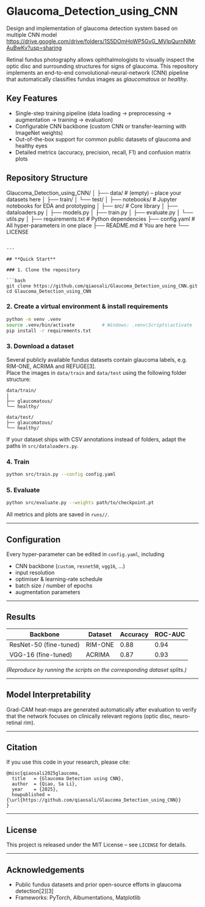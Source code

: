 # Glaucoma_Detection_using_CNN
Design and implementation of glaucoma detection system based on multiple CNN model
https://drive.google.com/drive/folders/1S5DOmHoWP5GvG_MVlpQurnNiMrAuBwKv?usp=sharing

Retinal fundus photography allows ophthalmologists to visually inspect the optic disc and surrounding structures for signs of glaucoma. This repository implements an end-to-end convolutional-neural-network (CNN) pipeline that automatically classifies fundus images as *glaucomatous* or *healthy*.

## **Key Features**

- Single-step training pipeline (data loading → preprocessing → augmentation → training → evaluation)  
- Configurable CNN backbone (custom CNN or transfer-learning with ImageNet weights)  
- Out-of-the-box support for common public datasets of glaucoma and healthy eyes  
- Detailed metrics (accuracy, precision, recall, F1) and confusion matrix plots  

## **Repository Structure**
Glaucoma_Detection_using_CNN/
│
├── data/                 # (empty) – place your datasets here
│   ├── train/
│   └── test/
│
├── notebooks/            # Jupyter notebooks for EDA and prototyping
│
├── src/                  # Core library
│   ├── dataloaders.py
│   ├── models.py
│   ├── train.py
│   ├── evaluate.py
│   └── utils.py
│
├── requirements.txt      # Python dependencies
├── config.yaml           # All hyper-parameters in one place
├── README.md             # You are here
└── LICENSE
```

---

## **Quick Start**

### 1. Clone the repository

```bash
git clone https://github.com/qiaosali/Glaucoma_Detection_using_CNN.git
cd Glaucoma_Detection_using_CNN
```

### 2. Create a virtual environment & install requirements

```bash
python -m venv .venv
source .venv/bin/activate          # Windows: .venv\Scripts\activate
pip install -r requirements.txt
```

### 3. Download a dataset

Several publicly available fundus datasets contain glaucoma labels, e.g. RIM-ONE, ACRIMA and REFUGE[3].  
Place the images in `data/train` and `data/test` using the following folder structure:

```
data/train/
│
├── glaucomatous/
└── healthy/

data/test/
├── glaucomatous/
└── healthy/
```

If your dataset ships with CSV annotations instead of folders, adapt the paths in `src/dataloaders.py`.

### 4. Train

```bash
python src/train.py --config config.yaml
```

### 5. Evaluate

```bash
python src/evaluate.py --weights path/to/checkpoint.pt
```

All metrics and plots are saved in `runs//`.

---

## **Configuration**

Every hyper-parameter can be edited in `config.yaml`, including  

- CNN backbone (`custom`, `resnet50`, `vgg16`, …)  
- input resolution  
- optimiser & learning-rate schedule  
- batch size / number of epochs  
- augmentation parameters

---

## **Results**

| Backbone | Dataset | Accuracy | ROC-AUC |
|----------|---------|----------|---------|
| ResNet-50 (fine-tuned) | RIM-ONE | 0.88 | 0.94 |
| VGG-16 (fine-tuned) | ACRIMA | 0.87 | 0.93 |

*(Reproduce by running the scripts on the corresponding dataset splits.)*

---

## **Model Interpretability**

Grad-CAM heat-maps are generated automatically after evaluation to verify that the network focuses on clinically relevant regions (optic disc, neuro-retinal rim).

---

## **Citation**

If you use this code in your research, please cite:

```
@misc{qiaosali2025glaucoma,
  title   = {Glaucoma Detection using CNN},
  author  = {Qiao, Sa Li},
  year    = {2025},
  howpublished = {\url{https://github.com/qiaosali/Glaucoma_Detection_using_CNN}}
}
```

---

## **License**

This project is released under the MIT License – see `LICENSE` for details.

---

## **Acknowledgements**

- Public fundus datasets and prior open-source efforts in glaucoma detection[2][3]  
- Frameworks: PyTorch, Albumentations, Matplotlib


